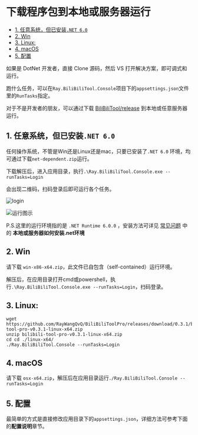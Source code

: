 # 下载程序包到本地或服务器运行

<!-- TOC depthFrom:2 -->

- [1. 任意系统，但已安装`.NET 6.0`](#1-任意系统但已安装net-60)
- [2. Win](#2-win)
- [3. Linux:](#3-linux)
- [4. macOS](#4-macos)
- [5. 配置](#5-配置)

<!-- /TOC -->

如果是 DotNet 开发者，直接 Clone 源码，然后 VS 打开解决方案，即可调式和运行。

跑什么任务，可以在`Ray.BiliBiliTool.Console`项目下的`appsettings.json`文件里的`RunTasks`指定。

对于不是开发者的朋友，可以通过下载 [BiliBiliTool/release](https://github.com/RayWangQvQ/BiliBiliToolPro/releases) 到本地或任意服务器运行。

## 1. 任意系统，但已安装`.NET 6.0`

任何操作系统，不管是Win还是Linux还是mac，只要已安装了`.NET 6.0` 环境，均可通过下载`net-dependent.zip`运行。

下载解压后，进入应用目录，执行`.\Ray.BiliBiliTool.Console.exe --runTasks=Login`

会出现二维码，扫码登录后即可运行各个任务。

![login](imgs/dotnet-login.png)

![运行图示](imgs/run-exe.png)

P.S.这里的运行环境指的是 `.NET Runtime 6.0.0` ，安装方法可详见 [常见问题](questions.md) 中的 **本地或服务器如何安装.net环境**

## 2. Win

请下载 `win-x86-x64.zip`，此文件已自包含（self-contained）运行环境。

解压后，在应用目录打开cmd或powershell，执行`.\Ray.BiliBiliTool.Console.exe --runTasks=Login`，扫码登录。

## 3. Linux:

```
wget https://github.com/RayWangQvQ/BiliBiliToolPro/releases/download/0.3.1/bilibili-tool-pro-v0.3.1-linux-x64.zip
unzip bilibili-tool-pro-v0.3.1-linux-x64.zip
cd cd ./linux-x64/
./Ray.BiliBiliTool.Console --runTasks=Login
```

## 4. macOS
请下载 `osx-x64.zip`，解压后在应用目录运行`./Ray.BiliBiliTool.Console --runTasks=Login`

## 5. 配置

最简单的方式是直接修改应用目录下的`appsettings.json`，详细方法可参考下面的**配置说明**章节。
